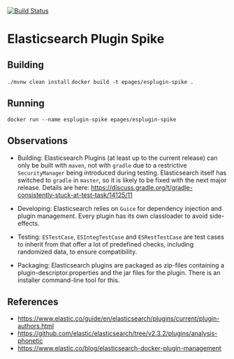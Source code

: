 [![Build Status](https://travis-ci.org/otrosien/esplugin-spike.svg)](https://travis-ci.org/otrosien/esplugin-spike)

# Elasticsearch Plugin Spike

## Building

`./mvnw clean install`
`docker build -t epages/esplugin-spike .`

## Running

`docker run --name esplugin-spike epages/esplugin-spike`

## Observations

* Building: Elasticsearch Plugins (at least up to the current release) can only be built with `maven`, not with `gradle`
  due to a restrictive `SecurityManager` being introduced during testing.
  Elasticsearch itself has switched to `gradle` in `master`, so it is likely to be fixed with the next major release.
  Details are here: https://discuss.gradle.org/t/gradle-consistently-stuck-at-test-task/14125/11

* Developing: Elasticsearch relies on `Guice` for dependency injection and plugin management.
  Every plugin has its own classloader to avoid side-effects.

* Testing: `ESTestCase`, `ESIntegTestCase` and `ESRestTestCase` are test cases to inherit from that offer a lot
  of predefined checks, including randomized data, to ensure compatibility.

* Packaging: Elasticsearch plugins are packaged as zip-files containing a plugin-descriptor.properties and 
  the jar files for the plugin. There is an installer command-line tool for this.

## References

* https://www.elastic.co/guide/en/elasticsearch/plugins/current/plugin-authors.html
* https://github.com/elastic/elasticsearch/tree/v2.3.2/plugins/analysis-phonetic
* https://www.elastic.co/blog/elasticsearch-docker-plugin-management